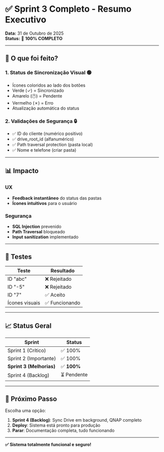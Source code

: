 # ✅ Sprint 3 Completo - Resumo Executivo

**Data:** 31 de Outubro de 2025  
**Status:** 🎉 **100% COMPLETO**

---

## 🎯 O que foi feito?

### 1. Status de Sincronização Visual 🟢
- Ícones coloridos ao lado dos botões
- Verde (✓) = Sincronizado
- Amarelo (🕐) = Pendente  
- Vermelho (✗) = Erro
- Atualização automática do status

### 2. Validações de Segurança 🔒
- ✅ ID do cliente (numérico positivo)
- ✅ drive_root_id (alfanumérico)
- ✅ Path traversal protection (pasta local)
- ✅ Nome e telefone (criar pasta)

---

## 📊 Impacto

### UX
- **Feedback instantâneo** do status das pastas
- **Ícones intuitivos** para o usuário

### Segurança
- **SQL Injection** prevenido
- **Path Traversal** bloqueado
- **Input sanitization** implementado

---

## 🧪 Testes

| Teste | Resultado |
|-------|-----------|
| ID "abc" | ❌ Rejeitado |
| ID "-5" | ❌ Rejeitado |
| ID "7" | ✅ Aceito |
| Ícones visuais | ✅ Funcionando |

---

## 📈 Status Geral

| Sprint | Status |
|--------|--------|
| Sprint 1 (Crítico) | ✅ 100% |
| Sprint 2 (Importante) | ✅ 100% |
| **Sprint 3 (Melhorias)** | ✅ **100%** |
| Sprint 4 (Backlog) | ⏳ Pendente |

---

## 🚀 Próximo Passo

Escolha uma opção:

1. **Sprint 4 (Backlog)**: Sync Drive em background, QNAP completo
2. **Deploy**: Sistema está pronto para produção
3. **Parar**: Documentação completa, tudo funcionando

---

**✅ Sistema totalmente funcional e seguro!**

